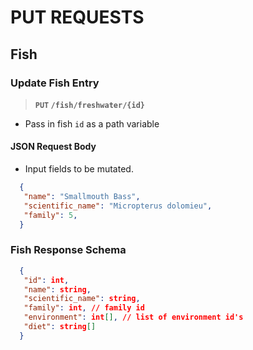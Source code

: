 # PUT REQUESTS

## Fish

### Update Fish Entry

> **`PUT` `/fish/freshwater/{id}`**

- Pass in fish `id` as a path variable

#### JSON Request Body

- Input fields to be mutated.

```json
  {
   "name": "Smallmouth Bass",
   "scientific_name": "Micropterus dolomieu",
   "family": 5,
  }
```


### Fish Response Schema

```json
  {
   "id": int,
   "name": string,
   "scientific_name": string,
   "family": int, // family id
   "environment": int[], // list of environment id's
   "diet": string[]
  }
```
